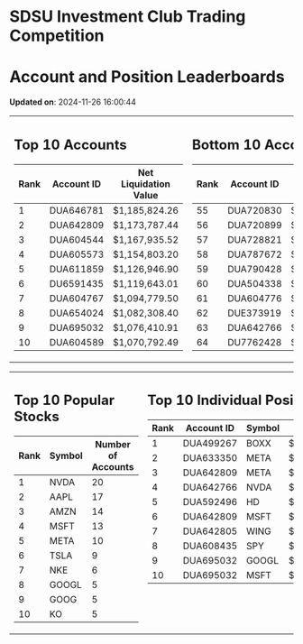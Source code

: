 # SDSU Investment Club Trading Competition 
 # Account and Position Leaderboards

**Updated on**: 2024-11-26 16:00:44

<table><tr><td valign="top">

## Top 10 Accounts
| Rank | Account ID | Net Liquidation Value |
|------|------------|-----------------------|
| 1 | DUA646781 | $1,185,824.26 |
| 2 | DUA642809 | $1,173,787.44 |
| 3 | DUA604544 | $1,167,935.52 |
| 4 | DUA605573 | $1,154,803.20 |
| 5 | DUA611859 | $1,126,946.90 |
| 6 | DU6591435 | $1,119,643.01 |
| 7 | DUA604767 | $1,094,779.50 |
| 8 | DUA654024 | $1,082,308.40 |
| 9 | DUA695032 | $1,076,410.91 |
| 10 | DUA604589 | $1,070,792.49 |

</td><td valign="top">

## Bottom 10 Accounts
| Rank | Account ID | Net Liquidation Value |
|------|------------|-----------------------|
| 55 | DUA720830 | $1,007,758.76 |
| 56 | DUA720899 | $1,007,758.76 |
| 57 | DUA728821 | $1,007,399.37 |
| 58 | DUA787672 | $1,006,560.51 |
| 59 | DUA790428 | $1,006,560.51 |
| 60 | DUA504338 | $1,006,164.67 |
| 61 | DUA604776 | $1,002,466.21 |
| 62 | DUE373919 | $1,000,436.87 |
| 63 | DUA642766 | $999,552.06 |
| 64 | DU7762428 | $997,173.52 |

</td></tr></table>

<table><tr><td valign="top">

## Top 10 Popular Stocks
| Rank | Symbol | Number of Accounts |
|------|--------|--------------------|
| 1 | NVDA | 20 |
| 2 | AAPL | 17 |
| 3 | AMZN | 14 |
| 4 | MSFT | 13 |
| 5 | META | 10 |
| 6 | TSLA | 9 |
| 7 | NKE | 6 |
| 8 | GOOGL | 5 |
| 9 | GOOG | 5 |
| 10 | KO | 5 |

</td><td valign="top">

## Top 10 Individual Positions
| Rank | Account ID | Symbol | Cost | Total Value |
|------|------------|--------|-----------|-------------|
| 1 | DUA499267 | BOXX | $599,207.78 | $599,207.78 |
| 2 | DUA633350 | META | $466,298.04 | $466,298.04 |
| 3 | DUA642809 | META | $420,859.54 | $420,859.54 |
| 4 | DUA642766 | NVDA | $268,647.78 | $268,647.78 |
| 5 | DUA592496 | HD | $218,226.53 | $218,226.53 |
| 6 | DUA642809 | MSFT | $205,157.28 | $205,157.28 |
| 7 | DUA642805 | WING | $198,339.03 | $198,339.03 |
| 8 | DUA608435 | SPY | $171,717.02 | $171,717.02 |
| 9 | DUA695032 | GOOGL | $170,066.26 | $170,066.26 |
| 10 | DUA695032 | MSFT | $150,001.76 | $150,001.76 |

</td></tr></table>
